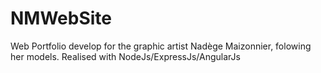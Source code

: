 # NMWebSite
Web Portfolio develop for the graphic artist Nadège Maizonnier, folowing her models. Realised with NodeJs/ExpressJs/AngularJs
